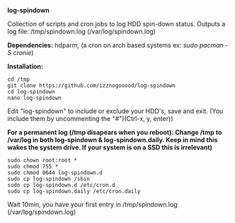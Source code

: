 **log-spindown**

Collection of scripts and cron jobs to log HDD spin-down status.
Outputs a log file: /tmp/spindown.log (/var/log/spindown.log)

**Dependencies:** hdparm, (a cron on arch based systems ex: *sudo pacman -S cronie*)

**Installation:**
```
cd /tmp
git clone https://github.com/izznogooood/log-spindown
cd log-spindown
nano log-spindown
```
Edit "log-spindown" to include or exclude your HDD's, save and exit. (You include them by uncommenting the "#")(Ctrl-x, y, enter))

**For a permanent log (/tmp disapears when you reboot): Change /tmp to /var/log in both log-spindown & log-spindown.daily. Keep in mind this wakes the system drive. If your system is on a SSD this is irrelevant)**
```
sudo chown root:root *
sudo chmod 755 *
sudo chmod 0644 log-spindown.d
sudo cp log-spindown /sbin
sudo cp log-spindown.d /etc/cron.d
sudo cp log-spindown.daily /etc/cron.daily
```
Wait 10min, you have your first entry in /tmp/spindown.log (/var/log/spindown.log)
